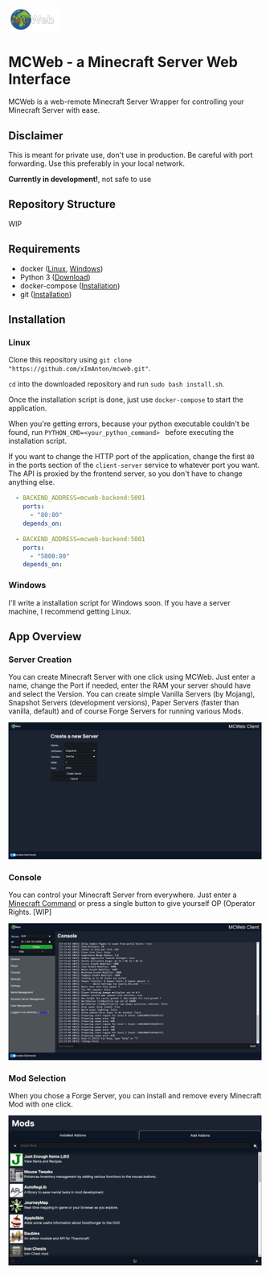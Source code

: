 <img src="mcweb-client/public/logo_wide_bright.png" alt="Logo" style="zoom:10%;" />

# MCWeb - a Minecraft Server Web Interface

MCWeb is a web-remote Minecraft Server Wrapper for controlling your Minecraft Server with ease.

## Disclaimer

This is meant for private use, don't use in production. Be careful with port forwarding. Use this preferably in your local network.

**Currently in development!**, not safe to use

## Repository Structure
WIP

## Requirements

* docker ([Linux](https://docs.docker.com/engine/install/ubuntu/), [Windows](https://docs.docker.com/docker-for-windows/install/))
* Python 3 ([Download](https://www.python.org/downloads/))
* docker-compose ([Installation](https://docs.docker.com/compose/install/))
* git ([Installation](https://git-scm.com/book/en/v2/Getting-Started-Installing-Git))

## Installation

### Linux

Clone this repository using `git clone "https://github.com/xImAnton/mcweb.git"`.

`cd` into the downloaded repository and run `sudo bash install.sh`.

Once the installation script is done, just use `docker-compose` to start the application.

When you're getting errors, because your python executable couldn't be found, run `PYTHON_CMD=<your_python_command> ` before executing the installation script.

If you want to change the HTTP port of the application, change the first `80` in the ports section of the `client-server` service to whatever port you want. The API is proxied by the frontend server, so you don't have to change anything else.

```yaml
  - BACKEND_ADDRESS=mcweb-backend:5001
    ports:
      - "80:80"
    depends_on:
```

```yaml
  - BACKEND_ADDRESS=mcweb-backend:5001
    ports:
      - "5000:80"
    depends_on:
```

### Windows

I'll write a installation script for Windows soon. If you have a server machine, I recommend getting Linux.

## App Overview

### Server Creation

You can create Minecraft Server with one click using MCWeb. Just enter a name, change the Port if needed, enter the RAM your server should have and select the Version. You can create simple Vanilla Servers (by Mojang), Snapshot Servers (development versions), Paper Servers (faster than vanilla, default) and of course Forge Servers for running various Mods.

![Server Creation](/docs/createserver.png)
### Console

You can control your Minecraft Server from everywhere. Just enter a [Minecraft Command](https://minecraft.fandom.com/wiki/Commands) or press a single button to give yourself OP (Operator Rights. [WIP]

![Server Console](/docs/console.png)
### Mod Selection

When you chose a Forge Server, you can install and remove every Minecraft Mod with one click.

![Mod Selection](/docs/modselection.png)
